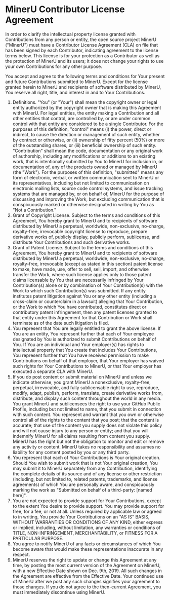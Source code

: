 # MinerU Contributor License Agreement
In order to clarify the intellectual property license granted with Contributions from any person or entity, the open source project MinerU ("MinerU") must have a Contributor License Agreement (CLA) on file that has been signed by each Contributor, indicating agreement to the license terms below. This license is for your protection as a Contributor as well as the protection of MinerU and its users; it does not change your rights to use your own Contributions for any other purpose.

You accept and agree to the following terms and conditions for Your present and future Contributions submitted to MinerU. Except for the license granted herein to MinerU and recipients of software distributed by MinerU, You reserve all right, title, and interest in and to Your Contributions.

1. Definitions. "You" (or "Your") shall mean the copyright owner or legal entity authorized by the copyright owner that is making this Agreement with MinerU. For legal entities, the entity making a Contribution and all other entities that control, are controlled by, or are under common control with that entity are considered to be a single Contributor. For the purposes of this definition, "control" means (i) the power, direct or indirect, to cause the direction or management of such entity, whether by contract or otherwise, or (ii) ownership of fifty percent (50%) or more of the outstanding shares, or (iii) beneficial ownership of such entity. "Contribution" shall mean the code, documentation or any original work of authorship, including any modifications or additions to an existing work, that is intentionally submitted by You to MinerU for inclusion in, or documentation of, any of the products owned or managed by MinerU (the "Work"). For the purposes of this definition, "submitted" means any form of electronic, verbal, or written communication sent to MinerU or its representatives, including but not limited to communication on electronic mailing lists, source code control systems, and issue tracking systems that are managed by, or on behalf of, MinerU for the purpose of discussing and improving the Work, but excluding communication that is conspicuously marked or otherwise designated in writing by You as "Not a Contribution."
2. Grant of Copyright License. Subject to the terms and conditions of this Agreement, You hereby grant to MinerU and to recipients of software distributed by MinerU a perpetual, worldwide, non-exclusive, no-charge, royalty-free, irrevocable copyright license to reproduce, prepare derivative works of, publicly display, publicly perform, sublicense, and distribute Your Contributions and such derivative works.
3. Grant of Patent License. Subject to the terms and conditions of this Agreement, You hereby grant to MinerU and to recipients of software distributed by MinerU a perpetual, worldwide, non-exclusive, no-charge, royalty-free, irrevocable (except as stated in this section) patent license to make, have made, use, offer to sell, sell, import, and otherwise transfer the Work, where such license applies only to those patent claims licensable by You that are necessarily infringed by Your Contribution(s) alone or by combination of Your Contribution(s) with the Work to which such Contribution(s) was submitted. If any entity institutes patent litigation against You or any other entity (including a cross-claim or counterclaim in a lawsuit) alleging that Your Contribution, or the Work to which You have contributed, constitutes direct or contributory patent infringement, then any patent licenses granted to that entity under this Agreement for that Contribution or Work shall terminate as of the date such litigation is filed.
4. You represent that You are legally entitled to grant the above license. If You are an entity, You represent further that each of Your employee designated by You is authorized to submit Contributions on behalf of You. If You are an individual and Your employer(s) has rights to intellectual property that You create that includes Your Contributions, You represent further that You have received permission to make Contributions on behalf of that employer, that Your employer has waived such rights for Your Contributions to MinerU, or that Your employer has executed a separate CLA with MinerU.
5. If you do post content or submit material on MinerU and unless we indicate otherwise, you grant MinerU a nonexclusive, royalty-free, perpetual, irrevocable, and fully sublicensable right to use, reproduce, modify, adapt, publish, perform, translate, create derivative works from, distribute, and display such content throughout the world in any media. You grant MinerU and sublicensees the right to use your GitHub Public Profile, including but not limited to name, that you submit in connection with such content. You represent and warrant that you own or otherwise control all of the rights to the content that you post; that the content is accurate; that use of the content you supply does not violate this policy and will not cause injury to any person or entity; and that you will indemnify MinerU for all claims resulting from content you supply. MinerU has the right but not the obligation to monitor and edit or remove any activity or content. MinerU takes no responsibility and assumes no liability for any content posted by you or any third party.
6. You represent that each of Your Contributions is Your original creation. Should You wish to submit work that is not Your original creation, You may submit it to MinerU separately from any Contribution, identifying the complete details of its source and of any license or other restriction (including, but not limited to, related patents, trademarks, and license agreements) of which You are personally aware, and conspicuously marking the work as "Submitted on behalf of a third-party: [named here]".
7. You are not expected to provide support for Your Contributions, except to the extent You desire to provide support. You may provide support for free, for a fee, or not at all. Unless required by applicable law or agreed to in writing, You provide Your Contributions on an "AS IS" BASIS, WITHOUT WARRANTIES OR CONDITIONS OF ANY KIND, either express or implied, including, without limitation, any warranties or conditions of TITLE, NON-INFRINGEMENT, MERCHANTABILITY, or FITNESS FOR A PARTICULAR PURPOSE.
8. You agree to notify MinerU of any facts or circumstances of which You become aware that would make these representations inaccurate in any respect.
9. MinerU reserves the right to update or change this Agreement at any time, by posting the most current version of the Agreement on MinerU, with a new Effective Date shown on Dec. 9th, 2019. All such changes in the Agreement are effective from the Effective Date. Your continued use of MinerU after we post any such changes signifies your agreement to those changes. If you do not agree to the then-current Agreement, you must immediately discontinue using MinerU.